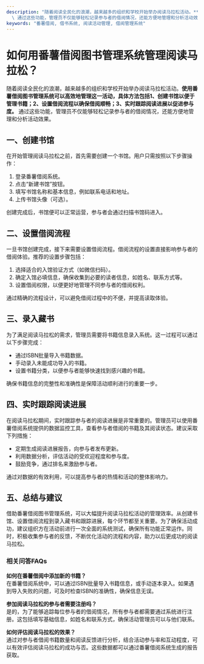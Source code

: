 ```yaml
---
description: "随着阅读全民化的浪潮，越来越多的组织和学校开始举办阅读马拉松活动。**使用番薯借阅图书管理系统可以高效地管理这一活动，具体方法包括1、创建书馆以便于管理书籍；2、设置借阅流程以确保借阅顺畅；3、实时跟踪阅读进展以促进参与度。**\
  \ 通过这些功能，管理员不仅能够轻松记录参与者的借阅情况，还能方便地管理和分析活动效果。"
keywords: "番薯借阅, 借书系统, 阅读活动管理, 借阅管理系统"
---
```

# 如何用番薯借阅图书管理系统管理阅读马拉松？

随着阅读全民化的浪潮，越来越多的组织和学校开始举办阅读马拉松活动。**使用番薯借阅图书管理系统可以高效地管理这一活动，具体方法包括1、创建书馆以便于管理书籍；2、设置借阅流程以确保借阅顺畅；3、实时跟踪阅读进展以促进参与度。** 通过这些功能，管理员不仅能够轻松记录参与者的借阅情况，还能方便地管理和分析活动效果。

## 一、创建书馆

在开始管理阅读马拉松之前，首先需要创建一个书馆。用户只需按照以下步骤操作：

1. 登录番薯借阅系统。
2. 点击“新建书馆”按钮。
3. 填写书馆名称和基本信息，例如联系电话和地址。
4. 上传书馆头像（可选）。

创建完成后，书馆便可以正常运营，参与者会通过扫描书馆码进入。

## 二、设置借阅流程

一旦书馆创建完成，接下来需要设置借阅流程。借阅流程的设置直接影响参与者的借阅体验。推荐的设置步骤包括：

1. 选择适合的入馆验证方式（如微信扫码）。
2. 确定入馆必填信息，确保收集到必要的读者信息，如姓名、联系方式等。
3. 设置借阅权限，以便更好地管理不同参与者的借阅权利。

通过精确的流程设计，可以避免借阅过程中的不便，并提高读取体验。

## 三、录入藏书

为了满足阅读马拉松的需求，管理员需要将书籍信息录入系统。这一过程可以通过以下步骤完成：

- 通过ISBN批量导入书籍数据。
- 手动录入未能成功导入的书籍。
- 设置书籍分类，以便参与者能够快速找到感兴趣的书籍。

确保书籍信息的完整性和准确性是保障活动顺利进行的重要一步。

## 四、实时跟踪阅读进展

在阅读马拉松期间，实时跟踪参与者的阅读进展是非常重要的。管理员可以使用番薯借阅系统提供的数据监控工具，查看参与者借阅的书籍及其阅读状态。建议采取下列措施：

- 定期生成阅读进展报告，向参与者发布更新。
- 利用数据分析，评估活动的受欢迎程度和参与度。
- 鼓励竞争，通过排名来激励参与者。

通过对数据的有效利用，可以提高参与者的热情和活动的整体影响力。

## 五、总结与建议

借助番薯借阅图书管理系统，可以大幅提升阅读马拉松活动的管理效率。从创建书馆、设置借阅流程到录入藏书和跟踪进展，每个环节都至关重要。为了确保活动成功，建议组织方在活动前进行一次全面的系统测试，确保所有功能正常运作。同时，积极收集参与者的反馈，不断优化活动的流程和内容，助力以后更成功的阅读马拉松。

### 相关问答FAQs

**如何在番薯借阅中添加新的书籍？**  
在番薯借阅系统中，可以通过ISBN批量导入书籍信息，或手动逐本录入。如果遇到导入失败的问题，可及时检查ISBN的准确性，确保信息无误。

**参加阅读马拉松的参与者需要注册吗？**  
是的，为了能够追踪每位参与者的借阅情况，所有参与者都需要通过系统进行注册。这包括填写基础信息，如姓名和联系方式，确保活动管理员可以与他们联系。

**如何评估阅读马拉松的效果？**  
通过对参与者借阅书籍数量和阅读反馈进行分析，结合活动参与率和互动程度，可以有效评估阅读马拉松的成功与否。这些数据都可以通过番薯借阅系统生成的报告获取。
